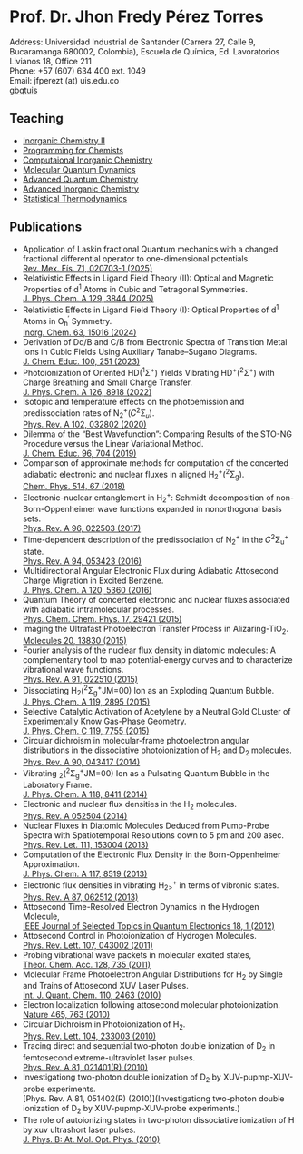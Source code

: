 # Prof. Dr. Jhon Fredy Pérez Torres 
<!--- <p float="center"><img src="/files/jfpt-on-board.jpg" width="100" /></p> --->
Address: Universidad Industrial de Santander (Carrera 27, Calle 9, Bucaramanga 680002,
Colombia), Escuela de Química, Ed. Lavoratorios Livianos 18, Office 211 \
Phone: +57 (607) 634 400 ext. 1049 \
Email: jfperezt (at) uis.edu.co \
[gbqtuis](https://gbqtuis.github.io)

## Teaching
- [Inorganic Chemistry II](ic.md)
- [Programming for Chemists](pfc.md)
- [Computaional Inorganic Chemistry](cic.md)
- [Molecular Quantum Dynamics](mqd.md)
- [Advanced Quantum Chemistry](aqc.md)
- [Advanced Inorganic Chemistry](aic.md)
- [Statistical Thermodynamics](st.md)

## Publications

- Application of Laskin fractional Quantum mechanics with a changed fractional differential operator to one-dimensional potentials.\
  [Rev. Mex. Fís. 71, 020703-1 (2025)](https://doi.org/10.31349/RevMexFis.71.020703)
- Relativistic Effects in Ligand Field Theory (II): Optical and Magnetic Properties of d<sup>1</sup> Atoms in Cubic and Tetragonal Symmetries.\
  [J. Phys. Chem. A 129, 3844 (2025)](https://doi.org/10.1021/acs.jpca.5c01052)
- Relativistic Effects in Ligand Field Theory (I): Optical Properties of d<sup>1</sup> Atoms in O<sub>h</sub><sup>′</sup> Symmetry.\
  [Inorg. Chem. 63, 15016 (2024)](https://doi.org/10.1021/acs.inorgchem.4c01771)
- Derivation of Dq/B and C/B from Electronic Spectra of Transition Metal Ions in Cubic Fields Using Auxiliary Tanabe–Sugano Diagrams.\
  [J. Chem. Educ. 100, 251 (2023)](https://doi.org/10.1021/acs.jchemed.2c00885)
- Photoionization of Oriented HD(<sup>1</sup>Σ<sup>+</sup>) Yields Vibrating HD<sup>+</sup>(<sup>2</sup>Σ<sup>+</sup>) with Charge Breathing and Small Charge Transfer.\
  [J. Phys. Chem. A 126, 8918 (2022)](https://doi.org/10.1021/acs.jpca.2c05050)
- Isotopic and temperature effects on the photoemission and predissociation rates of N<sub>2</sub><sup>+</sup>⁡(𝐶<sup>⁢2</sup>⁢Σ<sub>𝑢</sub>).\
  [Phys. Rev. A 102, 032802 (2020)](https://doi.org/10.1103/PhysRevA.102.032802)
- Dilemma of the “Best Wavefunction”: Comparing Results of the STO-NG Procedure versus the Linear Variational Method.\
  [J. Chem. Educ. 96, 704 (2019)](https://doi.org/10.1021/acs.jchemed.8b00959)
- Comparison of approximate methods for computation of the concerted adiabatic electronic and nuclear fluxes in aligned H<sub>2</sub><sup>+</sup>⁡(<sup>⁢2</sup>⁢Σ<sub>g</sub>).\
  [Chem. Phys. 514, 67 (2018)](https://doi.org/10.1016/j.chemphys.2018.05.026)
- Electronic-nuclear entanglement in H<sub>2</sub><sup>+</sup>: Schmidt decomposition of non-Born-Oppenheimer wave functions expanded in nonorthogonal basis sets.\
  [Phys. Rev. A 96, 022503 (2017)](https://doi.org/10.1103/PhysRevA.96.022503)
- Time-dependent description of the predissociation of N<sub>2</sub><sup>+</sup> in the
  𝐶<sup>2</sup>Σ<sub>u</sub><sup>+</sup> state.\
  [Phys. Rev. A 94, 053423 (2016)](https://doi.org/10.1103/PhysRevA.94.053423)
- Multidirectional Angular Electronic Flux during Adiabatic Attosecond Charge Migration in Excited Benzene.\
  [J. Phys. Chem. A 120, 5360 (2016)](https://doi.org/10.1021/acs.jpca.6b01948)
- Quantum Theory of concerted electronic and nuclear fluxes associated with adiabatic intramolecular processes.\
  [Phys. Chem. Chem. Phys. 17, 29421 (2015)](https://doi.org/10.1039/C5CP03982G)
- Imaging the Ultrafast Photoelectron Transfer Process in Alizaring-TiO<sub>2</sub>.\
  [Molecules 20, 13830 (2015)](https://doi.org/10.3390/molecules200813830)
- Fourier analysis of the nuclear flux density in diatomic molecules: A complementary tool to map potential-energy curves and to
  characterize vibrational wave functions.\
  [Phys. Rev. A 91, 022510 (2015)](https://doi.org/10.1103/PhysRevA.91.022510)
- Dissociating H<sub>2</sub>(<sup>2</sup>Σ<sub>g</sub><sup>+</sup>JM=00) Ion as an Exploding Quantum Bubble.\
  [J. Phys. Chem. A 119, 2895 (2015)](https://doi.org/10.1021/acs.jpca.5b00907)
- Selective Catalytic Activation of Acetylene by a Neutral Gold CLuster of Experimentally Know Gas-Phase Geometry.\
  [J. Phys. Chem. C 119, 7755 (2015)](https://doi.org/10.1021/jp512989q)
- Circular dichroism in molecular-frame photoelectron angular distributions in the dissociative photoionization of H<sub>2</sub> and D<sub>2</sub> molecules.\
  [Phys. Rev. A 90, 043417 (2014)](https://doi.org/10.1103/PhysRevA.90.043417)
- Vibrating <sub>2</sub>(<sup>2</sup>Σ<sub>g</sub><sup>+</sup>JM=00) Ion as a Pulsating Quantum Bubble in the Laboratory Frame.\
  [J. Phys. Chem. A 118, 8411 (2014)](https://doi.org/10.1021/jp5017246)
- Electronic and nuclear flux densities in the H<sub>2</sub> molecules.\
  [Phys. Rev. A 052504 (2014)](https://doi.org/10.1103/PhysRevA.89.052504)
- Nuclear Fluxes in Diatomic Molecules Deduced from Pump-Probe Spectra with Spatiotemporal Resolutions down to 5 pm and 200 asec.\
  [Phys. Rev. Let. 111, 153004 (2013)](https://doi.org/10.1103/PhysRevLett.111.153004)
- Computation of the Electronic Flux Density in the Born-Oppenheimer Approximation.\
  [J. Phys. Chem. A 117, 8519 (2013)](https://doi.org/10.1021/jp4002302)
- Electronic flux densities in vibrating H<sub>2></sub><sup>+</sup> in terms of vibronic states.\
  [Phys. Rev. A 87, 062512 (2013)](https://doi.org/10.1103/PhysRevA.87.062512)
- Attosecond Time-Resolved Electron Dynamics in the Hydrogen Molecule,\
  [IEEE Journal of Selected Topics in Quantum Electronics 18, 1 (2012)](https://doi.org/10.1109/JSTQE.2011.2155624)
- Attosecond Control in Photoionization of Hydrogen Molecules.\
  [Phys. Rev. Lett. 107, 043002 (2011)](https://doi.org/10.1103/PhysRevLett.107.043002)
- Probing vibrational wave packets in molecular excited states,\
  [Theor. Chem. Acc. 128, 735 (2011)](https://doi.org/10.1007/s00214-010-0853-0)
- Molecular Frame Photoelectron Angular Distributions for H<sub>2</sub> by Single and Trains of Attosecond XUV Laser Pulses.\
  [Int. J. Quant. Chem. 110, 2463 (2010)](https://doi.org/10.1002/qua.22586)
- Electron localization following attosecond molecular photoionization.\
  [Nature 465, 763 (2010)](https://doi.org/10.1038/nature09084)
- Circular Dichroism in Photoionization of H<sub>2</sub>.\
  [Phys. Rev. Lett. 104, 233003 (2010)](https://doi.org/10.1103/PhysRevLett.104.233003)
- Tracing direct and sequential two-photon double ionization of D<sub>2</sub> in femtosecond extreme-ultraviolet laser pulses.\
  [Phys. Rev. A 81, 021401(R) (2010)](https://doi.org/10.1103/PhysRevA.81.021401)
- Investigationg two-photon double ionization of D<sub>2</sub> by XUV-pupmp-XUV-probe experiments.\
  [Phys. Rev. A 81, 051402(R) (2010)](Investigationg two-photon double ionization of D<sub>2</sub> by XUV-pupmp-XUV-probe experiments.)
- The role of autoionizing states in two-photon dissociative ionization of H<sub></sub> by xuv ultrashort laser pulses.\
  [J. Phys. B: At. Mol. Opt. Phys. (2010)](https://doi.org/10.1088/0953-4075/43/1/015204)
